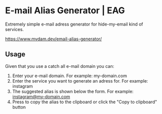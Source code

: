 # E-mail Alias Generator | EAG

Extremely simple e-mail adress generator for hide-my-email kind of services.

https://www.mvdam.dev/email-alias-generator/

## Usage

Given that you use a catch all e-mail domain you can:

1. Enter your e-mail domain. For example: my-domain.com
2. Enter the service you want to generate an adress for. For example: instagram
3. The suggested alias is shown below the form. For example: instagram@my-domain.com
4. Press <enter> to copy the alias to the clipboard or click the "Copy to clipboard" button
